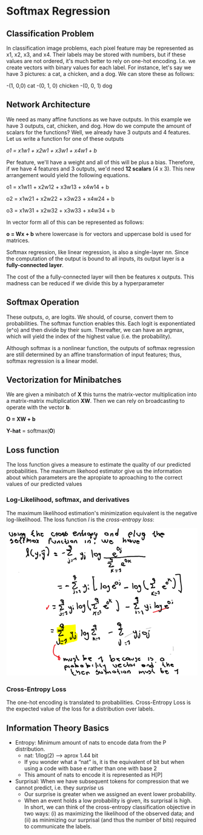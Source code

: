 # Softmax Regression

## Classification Problem

In classification image problems, each pixel feature may be represented as x1, x2, x3, and x4. Their labels may be stored with numbers, but if these values are not ordered, it's much better to rely on one-hot encoding. I.e. we create vectors with binary values for each label. For instance, let's say we have 3 pictures: a cat, a chicken, and a dog. We can store these as follows:

-(1, 0,0) cat
-(0, 1, 0) chicken
-(0, 0, 1) dog

## Network Architecture

We need as many affine functions as we have outputs. In this example we have 3 outputs, cat, chicken, and dog. How do we compute the amount of scalars for the functions? Well, we already have 3 outputs and 4 features. Let us write a function for one of these outputs

*o1 = x1w1 + x2w1 + x3w1 + x4w1 + b*

Per feature, we'll have a weight and all of this will be plus a bias. Therefore, if we have 4 features and 3 outputs, we'd need **12 scalars** (4 x 3). This new arrangement would yield the following equations.

o1 = x1w11 + x2w12 + x3w13 + x4w14 + b

o2 = x1w21 + x2w22 + x3w23 + x4w24 + b

o3 = x1w31 + x2w32 + x3w33 + x4w34 + b

In vector form all of this can be represented as follows:

**o = Wx + b** where lowercase is for vectors and uppercase bold is used for matrices.

Softmax regression, like linear regression, is also a single-layer nn. Since the computation of the output is bound to all inputs, its output layer is a **fully-connected layer**.

The cost of the a fully-connected layer will then be features x outputs. This madness can be reduced if we divide this by a hyperparameter

## Softmax Operation

These outputs, *o*, are logits. We should, of course, convert them to probabilities. The softmax function enables this. Each logit is exponentiated (e^o) and then divide by their sum. Thereafter, we can have an argmax, which will yield the index of the highest value (i.e. the probability).

Although softmax is a nonlinear function, the outputs of softmax regression are still determined by an affine transformation of input features; thus, softmax regression is a linear model.

## Vectorization for Minibatches

We are given a minibatch of **X** this turns the matrix-vector multiplication into a matrix-matrix multiplication **XW**. Then we can rely on broadcasting to operate with the vector **b**.

**O = XW + b**

**Y-hat** = softmax(**O**)

## Loss function

The loss function gives a measure to estimate the quality of our predicted probabilities. The maximum likehood estimator give us the information about which parameters are the apropiate to aproaching to the correct values of our predicted values

### Log-Likelihood, softmax, and derivatives

The maximum likelihood estimation's minimization equivalent is the negative log-likelihood. The loss function *l* is the *cross-entropy loss*:

![](Images/softmax.png)


### Cross-Entropy Loss

The one-hot encoding is translated to probabilities. Cross-Entropy Loss is the expected value of the loss for a
distribution over labels.

## Information Theory Basics

- Entropy: Minimum amount of nats to encode data from the P distribution.
	- nat: 1/log(2) --> aprox 1.44 bit
	- If you wonder what a “nat” is, it is the equivalent of bit but when using a code with base e rather than one with base 2
	- This amount of nats to encode it is represented as H[P]
- Surprisal: When we have subsequent tokens for compression that we cannot predict, i.e. they *surprise* us
	- Our surprise is greater when we assigned an event lower probability.
	- When an event holds a low probability is given, its surprisal is high.
In short, we can think of the cross-entropy classification objective in two ways: (i) as maximizing
the likelihood of the observed data; and (ii) as minimizing our surprisal (and thus the number of
bits) required to communicate the labels.
